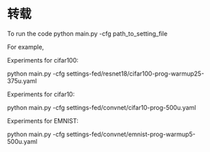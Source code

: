 # 转载

To run the code python main.py -cfg path_to_setting_file

For example,

Experiments for cifar100:

python main.py -cfg settings-fed/resnet18/cifar100-prog-warmup25-375u.yaml

Experiments for cifar10:

python main.py -cfg settings-fed/convnet/cifar10-prog-500u.yaml

Experiments for EMNIST:

python main.py -cfg settings-fed/convnet/emnist-prog-warmup5-500u.yaml